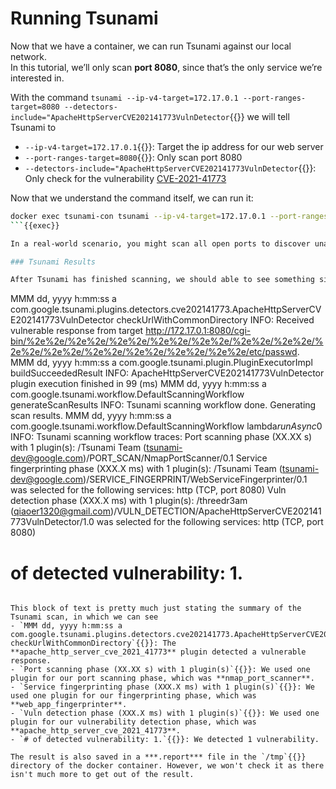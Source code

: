 # Running Tsunami

Now that we have a container, we can run Tsunami against our local network.  
In this tutorial, we’ll only scan **port 8080**, since that’s the only service we’re interested in.

With the command `tsunami --ip-v4-target=172.17.0.1 --port-ranges-target=8080 --detectors-include="ApacheHttpServerCVE202141773VulnDetector`{{}} we will tell Tsunami to
- `--ip-v4-target=172.17.0.1`{{}}: Target the ip address for our web server
- `--port-ranges-target=8080`{{}}: Only scan port 8080 
- `--detectors-include="ApacheHttpServerCVE202141773VulnDetector`{{}}: Only check for the vulnerability [CVE-2021-41773](https://www.cve.org/CVERecord?id=CVE-2021-41773)

Now that we understand the command itself, we can run it:

```bash
docker exec tsunami-con tsunami --ip-v4-target=172.17.0.1 --port-ranges-target=8080 --detectors-include="ApacheHttpServerCVE202141773VulnDetector"
```{{exec}}

In a real-world scenario, you might scan all open ports to discover unauthorized or suspicious services. You might also wish to use all available detectors to maximize the number of vulnerabilities found. Here, we’re limiting the scan to a known legitimate service with focus on a specific vulnerability to simplify the process.

### Tsunami Results

After Tsunami has finished scanning, we should able to see something similar to this towards the end of it's output:

```
MMM dd, yyyy h:mm:ss a com.google.tsunami.plugins.detectors.cve202141773.ApacheHttpServerCVE202141773VulnDetector checkUrlWithCommonDirectory
INFO: Received vulnerable response from target http://172.17.0.1:8080/cgi-bin/%2e%2e/%2e%2e/%2e%2e/%2e%2e/%2e%2e/%2e%2e/%2e%2e/%2e%2e/%2e%2e/%2e%2e/%2e%2e/%2e%2e/%2e%2e/etc/passwd.
MMM dd, yyyy h:mm:ss a com.google.tsunami.plugin.PluginExecutorImpl buildSucceededResult
INFO: ApacheHttpServerCVE202141773VulnDetector plugin execution finished in 99 (ms)
MMM dd, yyyy h:mm:ss a com.google.tsunami.workflow.DefaultScanningWorkflow generateScanResults
INFO: Tsunami scanning workflow done. Generating scan results.
MMM dd, yyyy h:mm:ss a com.google.tsunami.workflow.DefaultScanningWorkflow lambda$runAsync$0
INFO: Tsunami scanning workflow traces:
  Port scanning phase (XX.XX s) with 1 plugin(s):
    /Tsunami Team (tsunami-dev@google.com)/PORT_SCAN/NmapPortScanner/0.1
  Service fingerprinting phase (XXX.X ms) with 1 plugin(s):
    /Tsunami Team (tsunami-dev@google.com)/SERVICE_FINGERPRINT/WebServiceFingerprinter/0.1 was selected for the following services: http (TCP, port 8080)
  Vuln detection phase (XXX.X ms) with 1 plugin(s):
    /threedr3am (qiaoer1320@gmail.com)/VULN_DETECTION/ApacheHttpServerCVE202141773VulnDetector/1.0 was selected for the following services: http (TCP, port 8080)
  # of detected vulnerability: 1.
```{{}}

This block of text is pretty much just stating the summary of the Tsunami scan, in which we can see
- `MMM dd, yyyy h:mm:ss a com.google.tsunami.plugins.detectors.cve202141773.ApacheHttpServerCVE202141773VulnDetector checkUrlWithCommonDirectory`{{}}: The **apache_http_server_cve_2021_41773** plugin detected a vulnerable response.
- `Port scanning phase (XX.XX s) with 1 plugin(s)`{{}}: We used one plugin for our port scanning phase, which was **nmap_port_scanner**.
- `Service fingerprinting phase (XXX.X ms) with 1 plugin(s)`{{}}: We used one plugin for our fingerprinting phase, which was **web_app_fingerprinter**. 
- `Vuln detection phase (XXX.X ms) with 1 plugin(s)`{{}}: We used one plugin for our vulnerability detection phase, which was **apache_http_server_cve_2021_41773**.  
- `# of detected vulnerability: 1.`{{}}: We detected 1 vulnerability.

The result is also saved in a ***.report*** file in the `/tmp`{{}} directory of the docker container. However, we won't check it as there isn't much more to get out of the result.